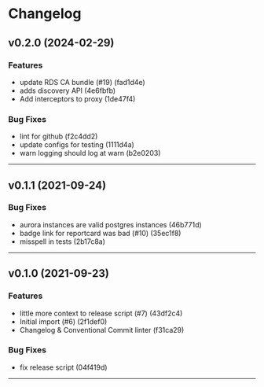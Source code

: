 # Changelog

## v0.2.0 (2024-02-29)

### Features

- update RDS CA bundle (#19) (fad1d4e)
- adds discovery API (4e6fbfb)
- Add interceptors to proxy (1de47f4)

### Bug Fixes

- lint for github (f2c4dd2)
- update configs for testing (1111d4a)
- warn logging should log at warn (b2e0203)

---

## v0.1.1 (2021-09-24)

### Bug Fixes

- aurora instances are valid postgres instances (46b771d)
- badge link for reportcard was bad (#10) (35ec1f8)
- misspell in tests (2b17c8a)

---

## v0.1.0 (2021-09-23)

### Features

- little more context to release script (#7) (43df2c4)
- Initial import (#6) (2f1def0)
- Changelog & Conventional Commit linter (f31ca29)

### Bug Fixes

- fix release script (04f419d)

---
